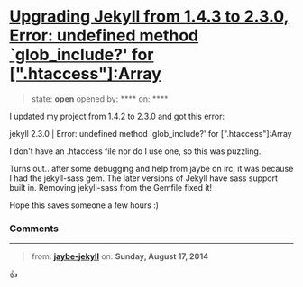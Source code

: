 # [Upgrading Jekyll from 1.4.3 to 2.3.0,  Error:  undefined method &#x60;glob_include?&#x27; for [&quot;.htaccess&quot;]:Array](https://github.com/jekyll/jekyll-help/issues/128)

> state: **open** opened by: **** on: ****

I updated my project from 1.4.2 to 2.3.0 and got this error: 

jekyll 2.3.0 | Error:  undefined method &#x60;glob_include?&#x27; for [&quot;.htaccess&quot;]:Array

I don&#x27;t have an .htaccess file nor do I use one, so this was puzzling. 

Turns out.. after some debugging and help from jaybe on irc, it was because I had the jekyll-sass gem. The later versions of Jekyll have sass support built in. Removing jekyll-sass from the Gemfile fixed it!

Hope this saves someone a few hours :) 

### Comments

---
> from: [**jaybe-jekyll**](https://github.com/jekyll/jekyll-help/issues/128#issuecomment-52430912) on: **Sunday, August 17, 2014**

:thumbsup: 
